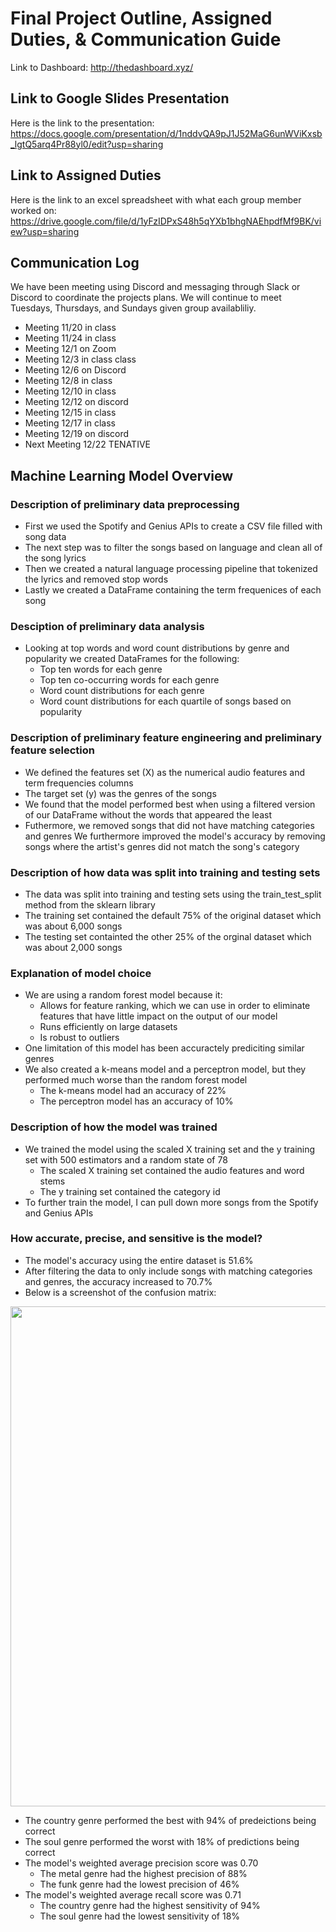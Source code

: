 # Final Project Outline, Assigned Duties, & Communication Guide
Link to Dashboard: http://thedashboard.xyz/

## Link to Google Slides Presentation
Here is the link to the presentation: https://docs.google.com/presentation/d/1nddvQA9pJ1J52MaG6unWViKxsb_lgtQ5arq4Pr88yl0/edit?usp=sharing 

## Link to Assigned Duties
Here is the link to an excel spreadsheet with what each group member worked on: https://drive.google.com/file/d/1yFzIDPxS48h5qYXb1bhgNAEhpdfMf9BK/view?usp=sharing

## Communication Log
We have been meeting using Discord and messaging through Slack or Discord to coordinate the projects plans. We will continue to meet Tuesdays, Thursdays, and Sundays given group availabliliy. 
- Meeting 11/20 in class
- Meeting 11/24 in class
- Meeting 12/1 on Zoom
- Meeting 12/3 in class class
- Meeting 12/6 on Discord
- Meeting 12/8 in class
- Meeting 12/10 in class
- Meeting 12/12 on discord
- Meeting 12/15 in class
- Meeting 12/17 in class
- Meeting 12/19 on discord
- Next Meeting 12/22 TENATIVE

## Machine Learning Model Overview
### Description of preliminary data preprocessing
- First we used the Spotify and Genius APIs to create a CSV file filled with song data
- The next step was to filter the songs based on language and clean all of the song lyrics
- Then we created a natural language processing pipeline that tokenized the lyrics and removed stop words
- Lastly we created a DataFrame containing the term frequenices of each song

### Desciption of preliminary data analysis
- Looking at top words and word count distributions by genre and popularity we created DataFrames for the following:
  - Top ten words for each genre
  - Top ten co-occurring words for each genre
  - Word count distributions for each genre
  - Word count distributions for each quartile of songs based on popularity

### Description of preliminary feature engineering and preliminary feature selection
- We defined the features set (X) as the numerical audio features and term frequencies columns
- The target set (y) was the genres of the songs
- We found that the model performed best when using a filtered version of our DataFrame without the words that appeared the least
- Futhermore, we removed songs that did not have matching categories and genres 
We furthermore improved the model's accuracy by removing songs where the artist's genres did not match the song's category

### Description of how data was split into training and testing sets
- The data was split into training and testing sets using the train_test_split method from the sklearn library
- The training set contained the default 75% of the original dataset which was about 6,000 songs
- The testing set containted the other 25% of the orginal dataset which was about 2,000 songs

### Explanation of model choice
- We are using a random forest model because it:
  - Allows for feature ranking, which we can use in order to eliminate features that have little impact on the output of our model
  - Runs efficiently on large datasets
  - Is robust to outliers
- One limitation of this model has been accuractely prediciting similar genres
- We also created a k-means model and a perceptron model, but they performed much worse than the random forest model
  - The k-means model had an accuracy of 22%
  - The perceptron model has an accuracy of 10%

### Description of how the model was trained
- We trained the model using the scaled X training set and the y training set with 500 estimators and a random state of 78
  - The scaled X training set contained the audio features and word stems
  - The y training set contained the category id
- To further train the model, I can pull down more songs from the Spotify and Genius APIs

### How accurate, precise, and sensitive is the model?
- The model's accuracy using the entire dataset is 51.6%
- After filtering the data to only include songs with matching categories and genres, the accuracy increased to 70.7%
- Below is a screenshot of the confusion matrix:

<img src='https://github.com/hannahkidwell/UCB-Final-Project/blob/neele4/confusion_matrix.png' width=800>

- The country genre performed the best with 94% of predeictions being correct
- The soul genre performed the worst with 18% of predictions being correct
- The model's weighted average precision score was 0.70
  - The metal genre had the highest precision of 88%
  - The funk genre had the lowest precision of 46% 
- The model's weighted average recall score was 0.71
  - The country genre had the highest sensitivity of 94%
  - The soul genre had the lowest sensitivity of 18% 
